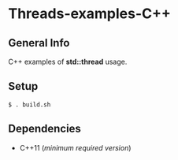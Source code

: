 # Threads-examples-C++
## General Info
C++ examples of **std::thread** usage.
## Setup
`$ . build.sh`
## Dependencies
* C++11 (_minimum required version_)